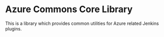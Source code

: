 # Azure Commons Core Library

This is a library which provides common utilities for Azure related Jenkins plugins.

